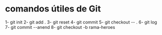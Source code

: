 # comandos útiles de Git
1- git init
2- git add .
3- git reset
4- git commit 
5- git checkout -- .
6- git log
7- git commit --anend
8- git checkout -b rama-heroes






